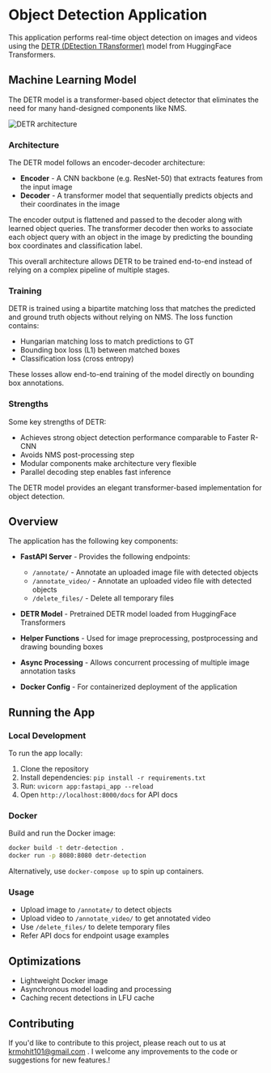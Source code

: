 # Object Detection Application

This application performs real-time object detection on images and videos using the [DETR (DEtection TRansformer)](https://arxiv.org/abs/2005.12872) model from HuggingFace Transformers.

## Machine Learning Model

The DETR model is a transformer-based object detector that eliminates the need for many hand-designed components like NMS.

![DETR architecture](https://media.geeksforgeeks.org/wp-content/uploads/20200601074141/detr.jpg)

### Architecture

The DETR model follows an encoder-decoder architecture:

- **Encoder** - A CNN backbone (e.g. ResNet-50) that extracts features from the input image
- **Decoder** - A transformer model that sequentially predicts objects and their coordinates in the image

The encoder output is flattened and passed to the decoder along with learned object queries. The transformer decoder then works to associate each object query with an object in the image by predicting the bounding box coordinates and classification label.

This overall architecture allows DETR to be trained end-to-end instead of relying on a complex pipeline of multiple stages.

### Training 

DETR is trained using a bipartite matching loss that matches the predicted and ground truth objects without relying on NMS. The loss function contains:

- Hungarian matching loss to match predictions to GT
- Bounding box loss (L1) between matched boxes
- Classification loss (cross entropy)

These losses allow end-to-end training of the model directly on bounding box annotations.

### Strengths

Some key strengths of DETR:

- Achieves strong object detection performance comparable to Faster R-CNN  
- Avoids NMS post-processing step
- Modular components make architecture very flexible
- Parallel decoding step enables fast inference

The DETR model provides an elegant transformer-based implementation for object detection.

## Overview

The application has the following key components:

- **FastAPI Server** - Provides the following endpoints:

    - `/annotate/` - Annotate an uploaded image file with detected objects
    - `/annotate_video/` - Annotate an uploaded video file with detected objects 
    - `/delete_files/` - Delete all temporary files

- **DETR Model** - Pretrained DETR model loaded from HuggingFace Transformers

- **Helper Functions** - Used for image preprocessing, postprocessing and drawing bounding boxes 

- **Async Processing** - Allows concurrent processing of multiple image annotation tasks  

- **Docker Config** - For containerized deployment of the application

## Running the App 

### Local Development

To run the app locally:

1. Clone the repository
2. Install dependencies: `pip install -r requirements.txt`  
3. Run: `uvicorn app:fastapi_app --reload`
4. Open `http://localhost:8000/docs` for API docs  

### Docker

Build and run the Docker image:

```bash
docker build -t detr-detection .
docker run -p 8080:8080 detr-detection
```

Alternatively, use `docker-compose up` to spin up containers. 

### Usage

- Upload image to `/annotate/` to detect objects
- Upload video to `/annotate_video/` to get annotated video
- Use `/delete_files/` to delete temporary files 
- Refer API docs for endpoint usage examples

## Optimizations

- Lightweight Docker image
- Asynchronous model loading and processing 
- Caching recent detections in LFU cache

## Contributing

If you'd like to contribute to this project, please reach out to us at krmohit101@gmail.com . I welcome any improvements to the code or suggestions for new features.!